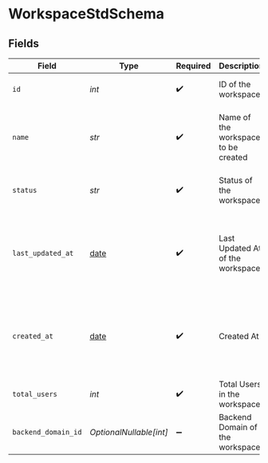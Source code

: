# WorkspaceStdSchema


## Fields

| Field                                                                | Type                                                                 | Required                                                             | Description                                                          | Example                                                              |
| -------------------------------------------------------------------- | -------------------------------------------------------------------- | -------------------------------------------------------------------- | -------------------------------------------------------------------- | -------------------------------------------------------------------- |
| `id`                                                                 | *int*                                                                | :heavy_check_mark:                                                   | ID of the workspace                                                  | {<br/>"value": 2<br/>}                                               |
| `name`                                                               | *str*                                                                | :heavy_check_mark:                                                   | Name of the workspace to be created                                  | {<br/>"value": "Sample Workspace Name"<br/>}                         |
| `status`                                                             | *str*                                                                | :heavy_check_mark:                                                   | Status of the workspace                                              | {<br/>"value": "ACTIVE"<br/>}                                        |
| `last_updated_at`                                                    | [date](https://docs.python.org/3/library/datetime.html#date-objects) | :heavy_check_mark:                                                   | Last Updated At of the workspace                                     | {<br/>"summary": "Sample Date",<br/>"value": "2023-12-20T03:37:40"<br/>} |
| `created_at`                                                         | [date](https://docs.python.org/3/library/datetime.html#date-objects) | :heavy_check_mark:                                                   | Created At                                                           | {<br/>"summary": "Sample Date",<br/>"value": "2023-12-20T03:37:40"<br/>} |
| `total_users`                                                        | *int*                                                                | :heavy_check_mark:                                                   | Total Users in the workspace                                         | {<br/>"value": 2<br/>}                                               |
| `backend_domain_id`                                                  | *OptionalNullable[int]*                                              | :heavy_minus_sign:                                                   | Backend Domain of the workspace                                      | {<br/>"value": "12"<br/>}                                            |